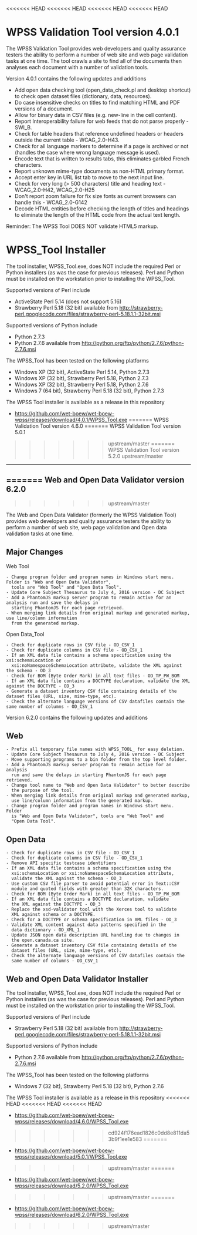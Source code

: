 <<<<<<< HEAD
<<<<<<< HEAD
<<<<<<< HEAD
<<<<<<< HEAD
# WPSS Validation Tool version 4.0.1

The WPSS Validation Tool provides web developers and quality assurance testers the ability to perform a number of web site and web page validation tasks at one time. The tool crawls a site to find all of the documents then analyses each document with a number of validation tools.

Version 4.0.1 contains the following updates and additions
 - Add open data checking tool (open_data_check.pl and desktop shortcut)  to check open dataset files (dictionary, data, resources).
 - Do case insensitive checks on titles to find matching HTML and PDF versions of a document.
 - Allow for binary data in CSV files (e.g. new-line in the cell content).
 - Report Interoperability failure for web feeds that do not parse properly - SWI_B.
 - Check for table headers that reference undefined headers or headers outside the current table - WCAG_2.0-H43.
 - Check for all language markers to determine if a page is archived or not (handles the case where wrong language message is used).
 - Encode text that is written to results tabs, this eliminates garbled French characters.
 - Report unknown mime-type documents as non-HTML primary format.
 - Accept enter key in URL list tab to move to the next input line.
 - Check for very long (> 500 characters) title and heading text - WCAG_2.0-H42, WCAG_2.0-H25
 - Don't report zoom failure for fix size fonts as current browsers can handle this - WCAG_2.0-G142
 - Decode HTML entities before checking the length of titles and headings to eliminate the length of the HTML code from the actual text length.


Reminder: The WPSS Tool DOES NOT validate HTML5 markup.

# WPSS_Tool Installer

The tool installer, WPSS_Tool.exe, does NOT include the required Perl or Python installers (as was the case for previous releases).  Perl and Python must be installed on the workstation prior to installing the WPSS_Tool.

Supported versions of Perl include
  - ActiveState Perl 5.14 (does not support 5.16)
  - Strawberry Perl 5.18 (32 bit) available from http://strawberry-perl.googlecode.com/files/strawberry-perl-5.18.1.1-32bit.msi

Supported versions of Python include
  - Python 2.7.3
  - Python 2.7.6 available from http://python.org/ftp/python/2.7.6/python-2.7.6.msi

The WPSS_Tool has been tested on the following platforms
  - Windows XP (32 bit), ActiveState Perl 5.14, Python 2.7.3
  - Windows XP (32 bit), Strawberry Perl 5.18, Python 2.7.3
  - Windows XP (32 bit), Strawberry Perl 5.18, Python 2.7.6
  - Windows 7 (64 bit), Strawberry Perl 5.18 (32 bit), Python 2.7.3

The WPSS Tool installer is available as a release in this repository
  - https://github.com/wet-boew/wet-boew-wpss/releases/download/4.0.1/WPSS_Tool.exe
=======
WPSS Validation Tool version 4.6.0
=======
WPSS Validation Tool version 5.0.1
>>>>>>> upstream/master
=======
WPSS Validation Tool version 5.2.0
>>>>>>> upstream/master
-----------------------------------
=======
Web and Open Data Validator version 6.2.0
-----------------------------------------
>>>>>>> upstream/master

The Web and Open Data Validator (formerly the WPSS Validation Tool) provides web developers and quality assurance testers the ability to perform a number of web site, web page validation and Open data validation tasks at one time.

Major Changes
----------------------
Web Tool

    - Change program folder and program names in Windows start menu.  Folder is "Web and Open Data Validator", 
      tools are "Web Tool" and "Open Data Tool".
    - Update Core Subject Thesaurus to July 4, 2016 version - DC Subject	
    - Add a PhantomJS markup server program to remain active for an analysis run and save the delays in 
      starting PhantomJS for each page retrieved.
    - When merging link details from original markup and generated markup, use line/column information 
      from the generated markup.

Open Data_Tool

    - Check for duplicate rows in CSV file - OD_CSV_1
    - Check for duplicate columns in CSV file - OD_CSV_1
    - If an XML data file contains a schema specification using the xsi:schemaLocation or 
      xsi:noNamespaceSchemaLocation attribute, validate the XML against the schema - OD_3
    - Check for BOM (Byte Order Mark) in all text files - OD_TP_PW_BOM
    - If an XML data file contains a DOCTYPE declaration, validate the XML against the DOCTYPE - OD_3
    - Generate a dataset inventory CSV file containing details of the dataset files (URL, size, mime-type, etc).
    - Check the alternate language versions of CSV datafiles contain the same number of columns - OD_CSV_1


Version 6.2.0 contains the following updates and additions

Web
---

    - Prefix all temporary file names with WPSS_TOOL_ for easy deletion.
    - Update Core Subject Thesaurus to July 4, 2016 version - DC Subject
    - Move supporting programs to a bin folder from the top level folder.
    - Add a PhantomJS markup server program to remain active for an analysis
      run and save the delays in starting PhantomJS for each page retrieved.
    - Change tool name to "Web and Open Data Validator" to better describe
      the purpose of the tool.
    - When merging link details from original markup and generated markup,
      use line/column information from the generated markup.
    - Change program folder and program names in Windows start menu.  Folder
      is "Web and Open Data Validator", tools are "Web Tool" and
      "Open Data Tool".

Open Data
---------

    - Check for duplicate rows in CSV file - OD_CSV_1
    - Check for duplicate columns in CSV file - OD_CSV_1
    - Remove API specific testcase identifiers
    - If an XML data file contains a schema specification using the
      xsi:schemaLocation or xsi:noNamespaceSchemaLocation attribute,
      validate the XML against the schema - OD_3
    - Use custom CSV file parser to avoid potential error in Text::CSV
      module and quoted fields with greater than 32K characters.
    - Check for BOM (Byte Order Mark) in all text files - OD_TP_PW_BOM
    - If an XML data file contains a DOCTYPE declaration, validate
      the XML against the DOCTYPE - OD_3
    - Replace the xsd-validator tool with the Xerces tool to validate
      XML against schema or a DOCTYPE.
    - Check for a DOCTYPE or schema specification in XML files - OD_3
    - Validate XML content against data patterns specified in the
      data dictionary - OD_XML_1
    - Update JSON open data description URL handling due to changes in
      the open.canada.ca site.
    - Generate a dataset inventory CSV file containing details of the
      dataset files (URL, size, mime-type, etc).
    - Check the alternate language versions of CSV datafiles contain the
      same number of columns - OD_CSV_1


Web and Open Data Validator Installer
-------------------------------------

The tool installer, WPSS_Tool.exe, does NOT include the required Perl or Python installers (as was the case for previous releases).  Perl and Python must be installed on the workstation prior to installing the WPSS_Tool.

Supported versions of Perl include
- Strawberry Perl 5.18 (32 bit) available from http://strawberry-perl.googlecode.com/files/strawberry-perl-5.18.1.1-32bit.msi

Supported versions of Python include
- Python 2.7.6 available from http://python.org/ftp/python/2.7.6/python-2.7.6.msi

The WPSS_Tool has been tested on the following platforms
- Windows 7 (32 bit), Strawberry Perl 5.18 (32 bit), Python 2.7.6

The WPSS Tool installer is available as a release in this repository
<<<<<<< HEAD
<<<<<<< HEAD
<<<<<<< HEAD
  - https://github.com/wet-boew/wet-boew-wpss/releases/download/4.6.0/WPSS_Tool.exe
>>>>>>> cd924f176ead1826c0dd8e811da53b9f1ee1e583
=======
  - https://github.com/wet-boew/wet-boew-wpss/releases/download/5.0.1/WPSS_Tool.exe
>>>>>>> upstream/master
=======
  - https://github.com/wet-boew/wet-boew-wpss/releases/download/5.2.0/WPSS_Tool.exe
>>>>>>> upstream/master
=======
  - https://github.com/wet-boew/wet-boew-wpss/releases/download/6.2.0/WPSS_Tool.exe
>>>>>>> upstream/master
